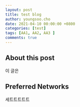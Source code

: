 ```yaml
---
layout: post
title: test blog
author: youngsoo.cho
date: 2021-04-10 00:00:00 +0800
categories: [test]
tags: [AA1, AA2, AA3 ]
comments: true
---
```





## About this post

이 글은

## Preferred Networks

세트트트트트
